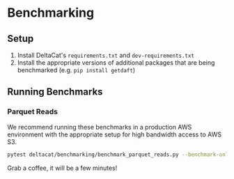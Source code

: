 # Benchmarking

## Setup

1. Install DeltaCat's `requirements.txt` and `dev-requirements.txt`
2. Install the appropriate versions of additional packages that are being benchmarked (e.g. `pip install getdaft`)

## Running Benchmarks

### Parquet Reads

We recommend running these benchmarks in a production AWS environment with the appropriate setup for high bandwidth access to AWS S3.

```bash
pytest deltacat/benchmarking/benchmark_parquet_reads.py --benchmark-only --benchmark-group-by=group,param:name
```

Grab a coffee, it will be a few minutes!

